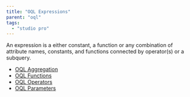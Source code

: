 ```yaml
---
title: "OQL Expressions"
parent: "oql"
tags:
  - "studio pro"
---
```


An expression is a either constant, a function or any combination of attribute names, constants, and functions connected by operator(s) or a subquery.

*   [OQL Aggregation](oql-aggregation)
*   [OQL Functions](oql-functions)
*   [OQL Operators](oql-operators)
*   [OQL Parameters](oql-parameters)

